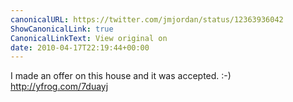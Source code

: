 ```yaml
---
canonicalURL: https://twitter.com/jmjordan/status/12363936042
ShowCanonicalLink: true
CanonicalLinkText: View original on
date: 2010-04-17T22:19:44+00:00
---
```

I made an offer on this house and it was accepted. :-) http://yfrog.com/7duayj